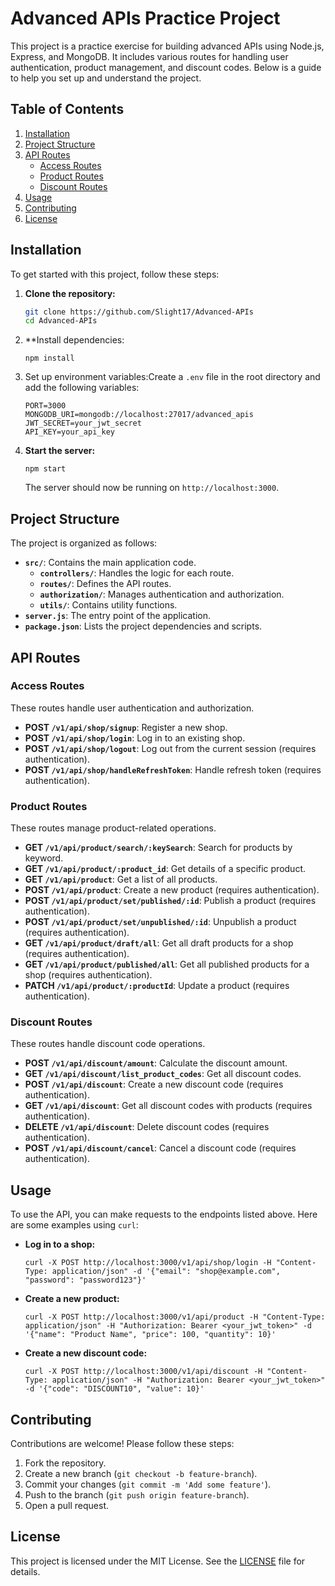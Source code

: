 # Advanced APIs Practice Project

This project is a practice exercise for building advanced APIs using Node.js, Express, and MongoDB. It includes various routes for handling user authentication, product management, and discount codes. Below is a guide to help you set up and understand the project.

## Table of Contents

1. [Installation](#installation)
2. [Project Structure](#project-structure)
3. [API Routes](#api-routes)
   - [Access Routes](#access-routes)
   - [Product Routes](#product-routes)
   - [Discount Routes](#discount-routes)
4. [Usage](#usage)
5. [Contributing](#contributing)
6. [License](#license)

## Installation

To get started with this project, follow these steps:

1. **Clone the repository:**

   ```bash
   git clone https://github.com/Slight17/Advanced-APIs
   cd Advanced-APIs
   ```
2. **Install dependencies:

   ```
   npm install
   ```
3. Set up environment variables:Create a `.env` file in the root directory and add the following variables:

   ```
   PORT=3000
   MONGODB_URI=mongodb://localhost:27017/advanced_apis
   JWT_SECRET=your_jwt_secret
   API_KEY=your_api_key
   ```
4. **Start the server:**

   ```
   npm start
   ```

   The server should now be running on `http://localhost:3000`.


## Project Structure

The project is organized as follows:

* **`src/`**: Contains the main application code.
  * **`controllers/`**: Handles the logic for each route.
  * **`routes/`**: Defines the API routes.
  * **`authorization/`**: Manages authentication and authorization.
  * **`utils/`**: Contains utility functions.
* **`server.js`**: The entry point of the application.
* **`package.json`**: Lists the project dependencies and scripts.

## API Routes

### Access Routes

These routes handle user authentication and authorization.

* **POST `/v1/api/shop/signup`**: Register a new shop.
* **POST `/v1/api/shop/login`**: Log in to an existing shop.
* **POST `/v1/api/shop/logout`**: Log out from the current session (requires authentication).
* **POST `/v1/api/shop/handleRefreshToken`**: Handle refresh token (requires authentication).

### Product Routes

These routes manage product-related operations.

* **GET `/v1/api/product/search/:keySearch`**: Search for products by keyword.
* **GET `/v1/api/product/:product_id`**: Get details of a specific product.
* **GET `/v1/api/product`**: Get a list of all products.
* **POST `/v1/api/product`**: Create a new product (requires authentication).
* **POST `/v1/api/product/set/published/:id`**: Publish a product (requires authentication).
* **POST `/v1/api/product/set/unpublished/:id`**: Unpublish a product (requires authentication).
* **GET `/v1/api/product/draft/all`**: Get all draft products for a shop (requires authentication).
* **GET `/v1/api/product/published/all`**: Get all published products for a shop (requires authentication).
* **PATCH `/v1/api/product/:productId`**: Update a product (requires authentication).

### Discount Routes

These routes handle discount code operations.

* **POST `/v1/api/discount/amount`**: Calculate the discount amount.
* **GET `/v1/api/discount/list_product_codes`**: Get all discount codes.
* **POST `/v1/api/discount`**: Create a new discount code (requires authentication).
* **GET `/v1/api/discount`**: Get all discount codes with products (requires authentication).
* **DELETE `/v1/api/discount`**: Delete discount codes (requires authentication).
* **POST `/v1/api/discount/cancel`**: Cancel a discount code (requires authentication).

## Usage

To use the API, you can make requests to the endpoints listed above. Here are some examples using `curl`:


* **Log in to a shop:**

  ```
  curl -X POST http://localhost:3000/v1/api/shop/login -H "Content-Type: application/json" -d '{"email": "shop@example.com", "password": "password123"}'
  ```
* **Create a new product:**

  ```
  curl -X POST http://localhost:3000/v1/api/product -H "Content-Type: application/json" -H "Authorization: Bearer <your_jwt_token>" -d '{"name": "Product Name", "price": 100, "quantity": 10}'
  ```
* **Create a new discount code:**

  ```
  curl -X POST http://localhost:3000/v1/api/discount -H "Content-Type: application/json" -H "Authorization: Bearer <your_jwt_token>" -d '{"code": "DISCOUNT10", "value": 10}'
  ```

## Contributing

Contributions are welcome! Please follow these steps:

1. Fork the repository.
2. Create a new branch (`git checkout -b feature-branch`).
3. Commit your changes (`git commit -m 'Add some feature'`).
4. Push to the branch (`git push origin feature-branch`).
5. Open a pull request.

## License

This project is licensed under the MIT License. See the [LICENSE](https://chat.deepseek.com/a/chat/s/LICENSE) file for details.
